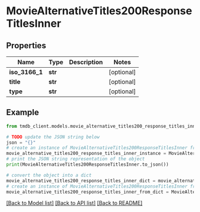 # MovieAlternativeTitles200ResponseTitlesInner


## Properties

Name | Type | Description | Notes
------------ | ------------- | ------------- | -------------
**iso_3166_1** | **str** |  | [optional] 
**title** | **str** |  | [optional] 
**type** | **str** |  | [optional] 

## Example

```python
from tmdb_client.models.movie_alternative_titles200_response_titles_inner import MovieAlternativeTitles200ResponseTitlesInner

# TODO update the JSON string below
json = "{}"
# create an instance of MovieAlternativeTitles200ResponseTitlesInner from a JSON string
movie_alternative_titles200_response_titles_inner_instance = MovieAlternativeTitles200ResponseTitlesInner.from_json(json)
# print the JSON string representation of the object
print(MovieAlternativeTitles200ResponseTitlesInner.to_json())

# convert the object into a dict
movie_alternative_titles200_response_titles_inner_dict = movie_alternative_titles200_response_titles_inner_instance.to_dict()
# create an instance of MovieAlternativeTitles200ResponseTitlesInner from a dict
movie_alternative_titles200_response_titles_inner_from_dict = MovieAlternativeTitles200ResponseTitlesInner.from_dict(movie_alternative_titles200_response_titles_inner_dict)
```
[[Back to Model list]](../README.md#documentation-for-models) [[Back to API list]](../README.md#documentation-for-api-endpoints) [[Back to README]](../README.md)


